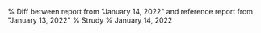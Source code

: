 % Diff between report from "January 14, 2022" and reference report from "January 13, 2022"
% Strudy
% January 14, 2022


